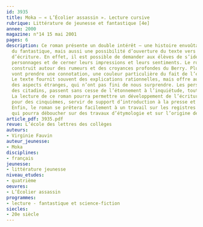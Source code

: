 ```yaml
---
id: 3935
title: Moka – « L’Écolier assassin ». Lecture cursive 
rubrique: Littérature de jeunesse et fantastique [4e]
annee: 2000
magazine: n°14 15 mai 2001
pages: 6
description: Ce roman présente un double intérêt – une histoire envoûtante, aux limites
  du fantastique, mais aussi une possibilité d’ouverture du texte vers des sujets
  d’écriture. En effet, il est possible de demander aux élèves de s’identifier aux
  personnages et de cerner leurs impressions et leurs sentiments. Le roman est essentiellement
  construit autour des rumeurs et des croyances profondes du Berry. Plusieurs événements
  vont prendre une connotation, une couleur particulière du fait de l’environnement.
  Le texte fournit souvent des explications rationnelles, mais offre aussi, parfois,
  des aspects étranges, qui n’ont pas fini de nous surprendre. Les personnages principaux,
  des citadins, passent sans cesse de l’étonnement à l’inquiétude, tout comme le lecteur.
  La lecture de ce roman pourra permettre un développement de l’écriture, mais aussi,
  pour des cinquièmes, servir de support d’introduction à la presse et au fait divers.
  Enfin, le roman se prêtera facilement à un travail sur les registres de langue,
  qui pourra déboucher sur des travaux d’étymologie et sur l’origine des mots de patois.
article_pdf: 3935.pdf
revue: L’école des lettres des collèges
auteurs:
- Virginie Fauvin
auteur_jeunesse:
- Moka
disciplines:
- français
jeunesse:
- littérature jeunesse
niveau_etudes:
- quatrième
oeuvres:
- L’Écolier assassin
programmes:
- lecture - fantastique et science-fiction
siecles:
- 20e siècle
---
```

